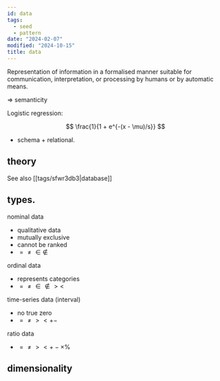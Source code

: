 ```yaml
---
id: data
tags:
  - seed
  - pattern
date: "2024-02-07"
modified: "2024-10-15"
title: data
---
```


Representation of information in a formalised manner suitable for communication, interpretation, or processing by humans or by automatic means.

=> semanticity

Logistic regression:

$$
\frac{1}{1 + e^{-(x - \mu)/s}}
$$
- schema + relational.
## theory

See also [[tags/sfwr3db3|database]]
## types.

nominal data
- qualitative data
- mutually exclusive
- cannot be ranked
-  $= \neq \in \notin$

ordinal data
- represents categories
-  $= \neq \in \notin > <$

time-series data (interval)
- no true zero
-  $= \neq > < + -$

ratio data
-  $= \neq > < + - \times \%$

## dimensionality
